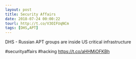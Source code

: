 ```yaml
---
layout: post
title: Security Affairs
date: 2018-07-24 00:00:22
tourl: http://t.co/V3OIFUqNCm
tags: [DHS,APT]
---
```

DHS - Russian APT groups are inside US critical infrastructure

#securityaffairs #hacking https://t.co/aHHMiOFKBh